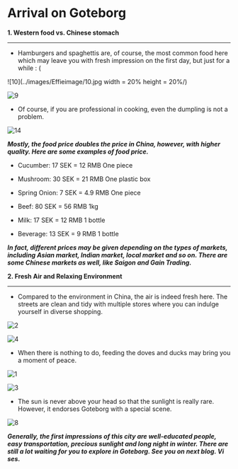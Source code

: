 # Arrival on Goteborg 

**1. Western food vs. Chinese stomach**

____

- Hamburgers and spaghettis are, of course, the most common food here which may leave you with fresh impression on the first day, but just for a while : (

![10](../images/Effieimage/10.jpg width = 20% height = 20%/)

![9](../images/Effieimage/9.jpg)

- Of course, if you are professional in cooking, even the dumpling is not a problem. 

![14](../images/Effieimage/14.jpg)

___Mostly, the food price doubles the price in China, however, with higher quality. Here are some examples of food price.___

- Cucumber: 17 SEK = 12 RMB One piece 

- Mushroom: 30 SEK = 21 RMB One plastic box
- Spring Onion: 7 SEK = 4.9 RMB One piece
- Beef: 80 SEK = 56 RMB 1kg
- Milk: 17 SEK = 12 RMB 1 bottle
- Beverage: 13 SEK = 9 RMB 1 bottle

***In fact, different prices may be given depending on the types of markets, including Asian market, Indian market, local market and so on. There are some Chinese markets as well, like Saigon and Gain Trading.*** 

**2. Fresh Air and Relaxing Environment**

____

* Compared to the environment in China, the air is indeed fresh here. The streets are clean and tidy with multiple stores where you can indulge yourself in diverse shopping.

![2](../images/Effieimage/2.jpg)

![4](../images/Effieimage/4.jpg)

* When there is nothing to do, feeding the doves and ducks may bring you a moment of peace. 

![1](../images/Effieimage/1.jpg)

![3](../images/Effieimage/3.jpg)

* The sun is never above your head so that the sunlight is really rare. However, it endorses Goteborg with a special scene. 

![8](../images/Effieimage/8.jpg)

___Generally, the first impressions of this city are well-educated people, easy transportation, precious sunlight and long night in winter. There are still a lot waiting for you to explore in Goteborg. See you on next blog. Vi ses.___





